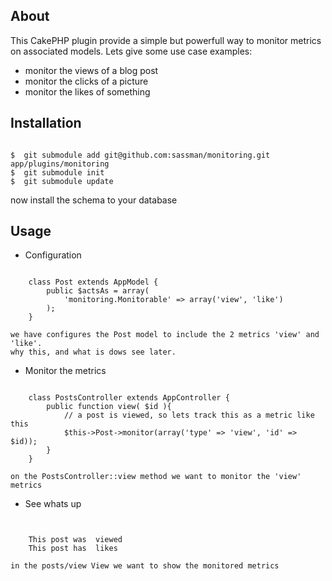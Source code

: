 About
-----

This CakePHP plugin provide a simple but powerfull way to monitor metrics on associated models.
Lets give some use case examples:

- monitor the views of a blog post
- monitor the clicks of a picture
- monitor the likes of something


Installation
------------

<pre><code class="shell">
$  git submodule add git@github.com:sassman/monitoring.git app/plugins/monitoring
$  git submodule init
$  git submodule update
</code></pre>

now install the schema to your database

Usage
-----

 * Configuration

<pre><code class="php">
	class Post extends AppModel {
		public $actsAs = array(
			'monitoring.Monitorable' => array('view', 'like')
		);
	}
</code></pre>

	we have configures the Post model to include the 2 metrics 'view' and 'like'.
	why this, and what is dows see later.

 * Monitor the metrics
 
<pre><code class="php">
	class PostsController extends AppController {
		public function view( $id ){
			// a post is viewed, so lets track this as a metric like this
			$this->Post->monitor(array('type' => 'view', 'id' => $id));
		}
	}
</code></pre>

	on the PostsController::view method we want to monitor the 'view' metrics

 * See whats up

<pre><code class="php">
	<!-- app/views/posts/view.ctp -->
	This post was <?php echo $post['Post']['views'] ?> viewed
	This post has <?php echo $post['Post']['likes'] ?> likes
</code></pre>

	in the posts/view View we want to show the monitored metrics
